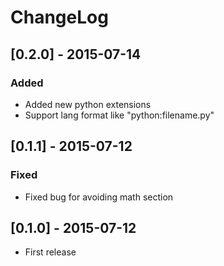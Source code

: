 # ChangeLog
## [0.2.0] - 2015-07-14
### Added
- Added new python extensions
- Support lang format like "python:filename.py"

## [0.1.1] - 2015-07-12
### Fixed
- Fixed bug for avoiding math section

## [0.1.0] - 2015-07-12
- First release
